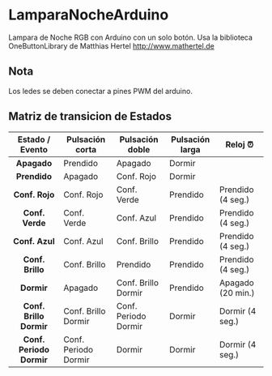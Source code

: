 # LamparaNocheArduino
Lampara de Noche RGB con Arduino con un solo botón.
Usa la biblioteca OneButtonLibrary de Matthias Hertel http://www.mathertel.de

## Nota
Los ledes se deben conectar a pines PWM del arduino.

## Matriz de transicion de Estados

|Estado / Evento         |Pulsación corta     |Pulsación doble     |Pulsación larga|Reloj :alarm_clock:|
|         :---:          |--------------------|--------------------|---------------|-------------------|
|**Apagado**             |Prendido            |Apagado             |Dormir         |                   |
|**Prendido**            |Apagado             |Conf. Rojo          |Dormir         |                   |
|**Conf. Rojo**          |Conf. Rojo          |Conf. Verde         |Prendido       |Prendido (4 seg.)  |
|**Conf. Verde**         |Conf. Verde         |Conf. Azul          |Prendido       |Prendido (4 seg.)  |
|**Conf. Azul**          |Conf. Azul          |Conf. Brillo        |Prendido       |Prendido (4 seg.)  |
|**Conf. Brillo**        |Conf. Brillo        |Prendido            |Prendido       |Prendido (4 seg.)  |
|**Dormir**              |Apagado             |Conf. Brillo Dormir |Prendido       |Apagado  (20 min.) |
|**Conf. Brillo Dormir** |Conf. Brillo Dormir |Conf. Periodo Dormir|Dormir         |Dormir   (4 seg.)  |
|**Conf. Periodo Dormir**|Conf. Periodo Dormir|Dormir              |Dormir         |Dormir   (4 seg.)  |
